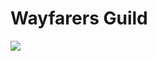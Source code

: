 
# Wayfarers Guild

![](https://avatars2.githubusercontent.com/u/45468488?s=1000&u=8b4a626b4c0db3c75d8ba465254aeaa4b9bef35e&v=4)

